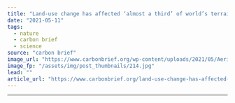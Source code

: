 ```yaml
---
title: "Land-use change has affected ‘almost a third’ of world’s terrain since 1960"
date: "2021-05-11"
tags: 
  - nature
  - carbon brief
  - science
source: "carbon brief"
image_url: "https://www.carbonbrief.org/wp-content/uploads/2021/05/Aerial-view-of-tropical-deforestation-Mato-Grosso-do-Sul-Pantanal-Brazil-edited-107x71.jpg"
image_fp: "/assets/img/post_thumbnails/214.jpg"
lead: ""
article_url: "https://www.carbonbrief.org/land-use-change-has-affected-almost-a-third-of-worlds-terrain-since-1960"
---
```


---

